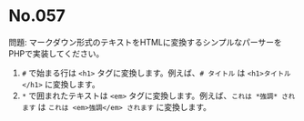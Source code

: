 # No.057

問題: マークダウン形式のテキストをHTMLに変換するシンプルなパーサーをPHPで実装してください。

1. `#` で始まる行は `<h1>` タグに変換します。例えば、`# タイトル` は `<h1>タイトル</h1>` に変換します。
2. `*` で囲まれたテキストは `<em>` タグに変換します。例えば、`これは *強調* されます` は `これは <em>強調</em> されます` に変換します。
